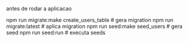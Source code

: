 antes de rodar a aplicacao

npm run migrate:make create_users_table   # gera migration
npm run migrate:latest                     # aplica migration
npm run seed:make seed_users               # gera seed
npm run seed:run                            # executa seeds
